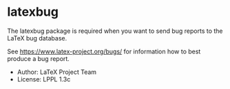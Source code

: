# latexbug

The latexbug package is required when you want to send bug reports to the LaTeX bug database.

See https://www.latex-project.org/bugs/ for information how to best produce a bug report.

- Author: LaTeX Project Team
- License: LPPL 1.3c
